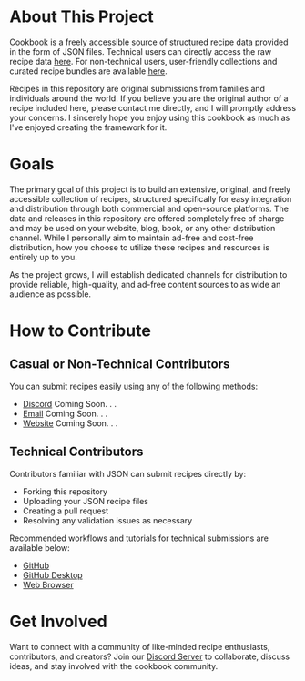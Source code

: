 # About This Project
Cookbook is a freely accessible source of structured recipe data provided in the form of JSON files. Technical users can directly access the raw recipe data [here](https://github.com/CJStandingwater/cookbook/recipes). For non-technical users, user-friendly collections and curated recipe bundles are available [here](https://github.com/CJStandingwater/cookbook/releases).

Recipes in this repository are original submissions from families and individuals around the world. If you believe you are the original author of a recipe included here, please contact me directly, and I will promptly address your concerns. I sincerely hope you enjoy using this cookbook as much as I've enjoyed creating the framework for it.

# Goals
The primary goal of this project is to build an extensive, original, and freely accessible collection of recipes, structured specifically for easy integration and distribution through both commercial and open-source platforms. The data and releases in this repository are offered completely free of charge and may be used on your website, blog, book, or any other distribution channel. While I personally aim to maintain ad-free and cost-free distribution, how you choose to utilize these recipes and resources is entirely up to you.

As the project grows, I will establish dedicated channels for distribution to provide reliable, high-quality, and ad-free content sources to as wide an audience as possible.

# How to Contribute
## Casual or Non-Technical Contributors
You can submit recipes easily using any of the following methods:
- [Discord](link-to-discord) Coming Soon. . .
- [Email](link-to-form) Coming Soon. . .
- [Website](link-to-website) Coming Soon. . .

## Technical Contributors
Contributors familiar with JSON can submit recipes directly by:
- Forking this repository
- Uploading your JSON recipe files
- Creating a pull request
- Resolving any validation issues as necessary

Recommended workflows and tutorials for technical submissions are available below:
- [GitHub](https://github.com/CJStandingwater/cookbook/docs/github_workflow.md)
- [GitHub Desktop](https://github.com/CJStandingwater/cookbook/docs/github_desktop_workflow.md)
- [Web Browser](https://github.com/CJStandingwater/cookbook/docs/json_editor_online_workflow.md)

# Get Involved
Want to connect with a community of like-minded recipe enthusiasts, contributors, and creators? Join our [Discord Server](link-to-discord) to collaborate, discuss ideas, and stay involved with the cookbook community.
